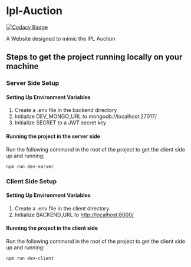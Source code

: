 # Ipl-Auction

  [![Codacy Badge](https://api.codacy.com/project/badge/Grade/e3ba9e6a3bb84fc7a3c6905c8e1af48c)](https://app.codacy.com/gh/Coder-Srinivas/Ipl-Auction?utm_source=github.com&utm_medium=referral&utm_content=Coder-Srinivas/Ipl-Auction&utm_campaign=Badge_Grade)
  
A Website designed to mimic the IPL Auction

## Steps to get the project running locally on your machine

### Server Side Setup

#### Setting Up Environment Variables

1. Create a .env file in the backend directory
2. Initialize DEV_MONGO_URL to mongodb://localhost:27017/
3. Initialize SECRET to a JWT secret key

#### Running the project in the server side

Run the following command in the root
of the project to get the client side
up and running:

```
npm run dev-server
```

### Client Side Setup

#### Setting Up Environment Variables

1. Create a .env file in the client directory
2. Initialize BACKEND_URL to <http://localhost:8000/>

#### Running the project in the client side

Run the following command in the root
of the project to get the client side
up and running:

```
npm run dev-client
```
